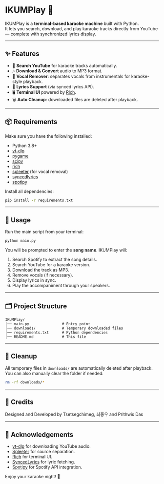 # IKUMPlay 🎤

IKUMPlay is a **terminal-based karaoke machine** built with Python.  
It lets you search, download, and play karaoke tracks directly from YouTube — complete with synchronized lyrics display.

---

## ✨ Features
- 🔎 **Search YouTube** for karaoke tracks automatically.
- 🎶 **Download & Convert** audio to MP3 format.
- 🎤 **Vocal Remover**: separates vocals from instrumentals for karaoke-style playback.
- 📜 **Lyrics Support** (via synced lyrics API).
- 🖥️ **Terminal UI** powered by [Rich](https://github.com/Textualize/rich).
- 🗑️ **Auto Cleanup**: downloaded files are deleted after playback.

---

## 📦 Requirements
Make sure you have the following installed:

- Python 3.8+
- [yt-dlp](https://github.com/yt-dlp/yt-dlp)
- [pygame](https://www.pygame.org/)
- [scipy](https://scipy.org/)
- [rich](https://github.com/Textualize/rich)
- [spleeter](https://github.com/deezer/spleeter) (for vocal removal)
- [syncedlyrics](https://pypi.org/project/syncedlyrics/)
- [spotipy](https://spotipy.readthedocs.io/en/2.23.0/)

Install all dependencies:
```bash
pip install -r requirements.txt
```

---

## 🚀 Usage
Run the main script from your terminal:

```bash
python main.py
```

You will be prompted to enter the **song name**. IKUMPlay will:
1. Search Spotify to extract the song details.
2. Search YouTube for a karaoke version.
3. Download the track as MP3.
4. Remove vocals (if necessary).
5. Display lyrics in sync.
6. Play the accompaniment through your speakers.

---

## 🗂️ Project Structure
```
IKUMPlay/
│── main.py               # Entry point
│── downloads/            # Temporary downloaded files
│── requirements.txt      # Python dependencies
│── README.md             # This file
```

---

## 🧹 Cleanup
All temporary files in `downloads/` are automatically deleted after playback.  
You can also manually clear the folder if needed:
```bash
rm -rf downloads/*
```

---

## 📜 Credits
Designed and Developed by Tsetsegchimeg, 최종우 and Prithwis Das

---

## 🙌 Acknowledgements
- [yt-dlp](https://github.com/yt-dlp/yt-dlp) for downloading YouTube audio.
- [Spleeter](https://github.com/deezer/spleeter) for source separation.
- [Rich](https://github.com/Textualize/rich) for terminal UI.
- [SyncedLyrics](https://pypi.org/project/syncedlyrics/) for lyric fetching.
- [Spotipy](https://spotipy.readthedocs.io/) for Spotify API integration.

Enjoy your karaoke night! 🎉
